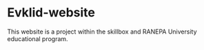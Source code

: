 # Evklid-website
This website is a project within the skillbox and RANEPA University educational program.

